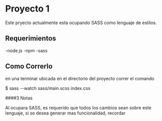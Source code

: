 # Proyecto 1
Este pryecto actualmente esta ocupando SASS como lenguaje de estilos.

## Requerimientos
-node.js
-npm
-sass

## Como Correrlo 
en una terminar ubicada en el directorio del proyecto correr el comando 

$ sass --watch sass/main.scss index.css

####3 Notas

Al ocupara SASS, es requerido que todos los cambios sean sobre este lenguaje, si se desea generar mas funcionalidad, recordar 
